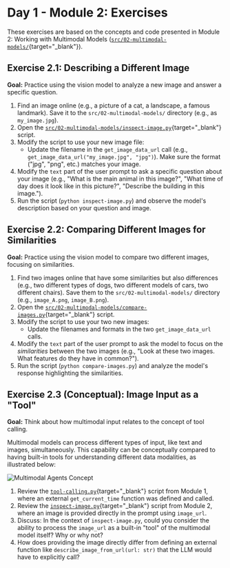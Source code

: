 # Day 1 - Module 2: Exercises

These exercises are based on the concepts and code presented in Module 2: Working with Multimodal Models ([`src/02-multimodal-models/`](https://github.com/denniszielke/agentic-playground/tree/main/src/02-multimodal-models){target="_blank"}).

## Exercise 2.1: Describing a Different Image

**Goal:** Practice using the vision model to analyze a new image and answer a specific question.

1.  Find an image online (e.g., a picture of a cat, a landscape, a famous landmark). Save it to the `src/02-multimodal-models/` directory (e.g., as `my_image.jpg`).
2.  Open the [`src/02-multimodal-models/inspect-image.py`](https://github.com/denniszielke/agentic-playground/blob/main/src/02-multimodal-models/inspect-image.py){target="_blank"} script.
3.  Modify the script to use your new image file:
    *   Update the filename in the `get_image_data_url` call (e.g., `get_image_data_url("my_image.jpg", "jpg")`). Make sure the format ("jpg", "png", etc.) matches your image.
4.  Modify the `text` part of the user prompt to ask a specific question about your image (e.g., "What is the main animal in this image?", "What time of day does it look like in this picture?", "Describe the building in this image.").
5.  Run the script (`python inspect-image.py`) and observe the model's description based on your question and image.

## Exercise 2.2: Comparing Different Images for Similarities

**Goal:** Practice using the vision model to compare two different images, focusing on similarities.

1.  Find two images online that have some similarities but also differences (e.g., two different types of dogs, two different models of cars, two different chairs). Save them to the `src/02-multimodal-models/` directory (e.g., `image_A.png`, `image_B.png`).
2.  Open the [`src/02-multimodal-models/compare-images.py`](https://github.com/denniszielke/agentic-playground/blob/main/src/02-multimodal-models/compare-images.py){target="_blank"} script.
3.  Modify the script to use your two new images:
    *   Update the filenames and formats in the two `get_image_data_url` calls.
4.  Modify the `text` part of the user prompt to ask the model to focus on the *similarities* between the two images (e.g., "Look at these two images. What features do they have in common?").
5.  Run the script (`python compare-images.py`) and analyze the model's response highlighting the similarities.

## Exercise 2.3 (Conceptual): Image Input as a "Tool"

**Goal:** Think about how multimodal input relates to the concept of tool calling.

Multimodal models can process different types of input, like text and images, simultaneously. This capability can be conceptually compared to having built-in tools for understanding different data modalities, as illustrated below:

![Multimodal Agents Concept](https://raw.githubusercontent.com/denniszielke/agentic-playground/refs/heads/main/img/multimodalagents.png)

1.  Review the [`tool-calling.py`](https://github.com/denniszielke/agentic-playground/blob/main/src/01-basics/tool-calling.py){target="_blank"} script from Module 1, where an external `get_current_time` function was defined and called.
2.  Review the [`inspect-image.py`](https://github.com/denniszielke/agentic-playground/blob/main/src/02-multimodal-models/inspect-image.py){target="_blank"} script from Module 2, where an image is provided directly in the prompt using `image_url`.
3.  Discuss: In the context of `inspect-image.py`, could you consider the ability to process the `image_url` as a built-in "tool" of the multimodal model itself? Why or why not?
4.  How does providing the image directly differ from defining an external function like `describe_image_from_url(url: str)` that the LLM would have to explicitly call?
